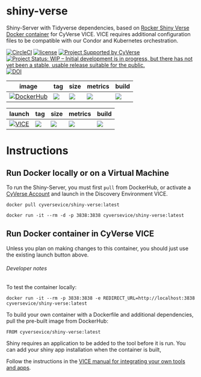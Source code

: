 # shiny-verse
Shiny-Server with Tidyverse dependencies, based on [Rocker Shiny Verse Docker container](https://hub.docker.com/r/rocker/shiny-verse) for CyVerse VICE. VICE requires additional configuration files to be compatible with our Condor and Kubernetes orchestration.

[![CircleCI](https://circleci.com/gh/cyverse-vice/shiny-verse.svg?style=svg)](https://circleci.com/gh/cyverse-vice/shiny-verse) [![license](https://img.shields.io/badge/license-GPLv3-blue.svg)](https://opensource.org/licenses/GPL-3.0) [![Project Supported by CyVerse](https://img.shields.io/badge/Supported%20by-CyVerse-blue.svg)](https://www.cyverse.org) [![Project Status: WIP – Initial development is in progress, but there has not yet been a stable, usable release suitable for the public.](https://www.repostatus.org/badges/latest/wip.svg)](https://www.repostatus.org/#wip) [![DOI](https://zenodo.org/badge/DOI/10.5281/zenodo.3246936.svg)](https://doi.org/10.5281/zenodo.3246936)

image | tag | size | metrics | build | 
----- | --- | ---- | ------- | ------|
[![DockerHub](https://img.shields.io/badge/DockerHub-brightgreen.svg?style=popout&logo=Docker)](https://hub.docker.com/r/cyversevice/shiny-verse) | [![](https://images.microbadger.com/badges/version/cyversevice/shiny-verse.svg)](https://microbadger.com/images/cyversevice/shiny-verse "latest") |  [![](https://images.microbadger.com/badges/image/cyversevice/shiny-verse.svg)](https://microbadger.com/images/cyversevice/shiny-verse "latest") | [![](https://img.shields.io/docker/pulls/cyversevice/shiny-verse.svg?label=pulls&logo=docker&logoColor=white)](https://hub.docker.com/r/cyversevice/shiny-verse)  |  [![](https://img.shields.io/docker/cloud/automated/cyversevice/shiny-verse.svg?label=build&logo=docker&logoColor=white)](https://hub.docker.com/r/cyversevice/shiny-verse/builds) 

launch | tag | size | metrics | build |
------ | ----| ---- | ------- | ------|
[![VICE](https://img.shields.io/badge/CyVerse-VICE-blue.svg?style=popout&logo=Docker&color=#1488C6)]()| [![](https://images.microbadger.com/badges/version/cyversevice/shiny-verse.svg)](https://microbadger.com/images/cyversevice/shiny-verse "latest") | [![](https://images.microbadger.com/badges/image/cyversevice/shiny-verse.svg)](https://microbadger.com/images/cyversevice/shiny-verse) | [![](https://img.shields.io/docker/pulls/cyversevice/shiny-verse.svg?label=pulls&logo=docker&logoColor=white)](https://hub.docker.com/r/cyversevice/shiny-verse) | [![](https://img.shields.io/docker/cloud/automated/cyversevice/shiny-verse.svg?label=build&logo=docker&logoColor=white)](https://hub.docker.com/r/cyversevice/shiny-verse/builds) 

# Instructions

## Run Docker locally or on a Virtual Machine

To run the Shiny-Server, you must first `pull` from DockerHub, or activate a [CyVerse Account](https://user.cyverse.org/services/mine) and launch in the Discovery Environment VICE.

```
docker pull cyversevice/shiny-verse:latest
```

```
docker run -it --rm -d -p 3838:3838 cyversevice/shiny-verse:latest
```

## Run Docker container in CyVerse VICE

Unless you plan on making changes to this container, you should just use the existing launch button above. 

###### Developer notes

To test the container locally:

```
docker run -it --rm -p 3838:3838 -e REDIRECT_URL=http://localhost:3838 cyversevice/shiny-verse:latest
```

To build your own container with a Dockerfile and additional dependencies, pull the pre-built image from DockerHub:

```
FROM cyversevice/shiny-verse:latest
```

Shiny requires an application to be added to the tool before it is run. You can add your shiny app installation when the container is built, 

Follow the instructions in the [VICE manual for integrating your own tools and apps](https://cyverse-visual-interactive-computing-environment.readthedocs-hosted.com/en/latest/developer_guide/building.html).
